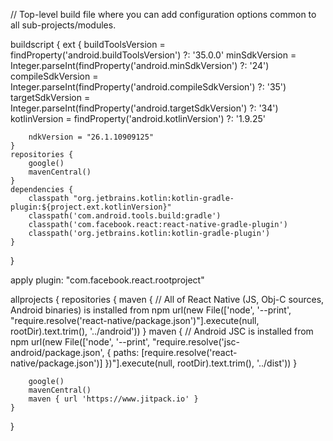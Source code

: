 // Top-level build file where you can add configuration options common to all sub-projects/modules.

buildscript {
ext {
buildToolsVersion = findProperty('android.buildToolsVersion') ?: '35.0.0'
minSdkVersion = Integer.parseInt(findProperty('android.minSdkVersion') ?: '24')
compileSdkVersion = Integer.parseInt(findProperty('android.compileSdkVersion') ?: '35')
targetSdkVersion = Integer.parseInt(findProperty('android.targetSdkVersion') ?: '34')
kotlinVersion = findProperty('android.kotlinVersion') ?: '1.9.25'

        ndkVersion = "26.1.10909125"
    }
    repositories {
        google()
        mavenCentral()
    }
    dependencies {
        classpath "org.jetbrains.kotlin:kotlin-gradle-plugin:${project.ext.kotlinVersion}"
        classpath('com.android.tools.build:gradle')
        classpath('com.facebook.react:react-native-gradle-plugin')
        classpath('org.jetbrains.kotlin:kotlin-gradle-plugin')
    }

}

apply plugin: "com.facebook.react.rootproject"

allprojects {
repositories {
maven {
// All of React Native (JS, Obj-C sources, Android binaries) is installed from npm
url(new File(['node', '--print', "require.resolve('react-native/package.json')"].execute(null, rootDir).text.trim(), '../android'))
}
maven {
// Android JSC is installed from npm
url(new File(['node', '--print', "require.resolve('jsc-android/package.json', { paths: [require.resolve('react-native/package.json')] })"].execute(null, rootDir).text.trim(), '../dist'))
}

        google()
        mavenCentral()
        maven { url 'https://www.jitpack.io' }
    }

}
